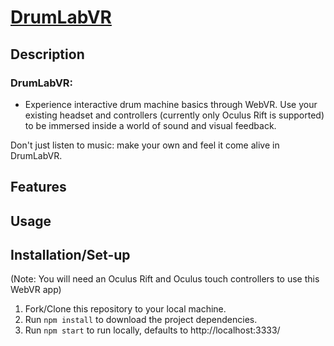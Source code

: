 # [DrumLabVR](http://drumlabvr.firebaseapp.com)

## Description

### DrumLabVR:
- Experience interactive drum machine basics through WebVR. Use your existing headset and controllers (currently only Oculus Rift is supported) to be immersed inside a world of sound and visual feedback.

Don't just listen to music: make your own and feel it come alive in DrumLabVR.

## Features



## Usage




## Installation/Set-up

(Note: You will need an Oculus Rift and Oculus touch controllers to use this WebVR app)

1. Fork/Clone this repository to your local machine.
1. Run `npm install` to download the project dependencies.
1. Run `npm start` to run locally, defaults to http://localhost:3333/
